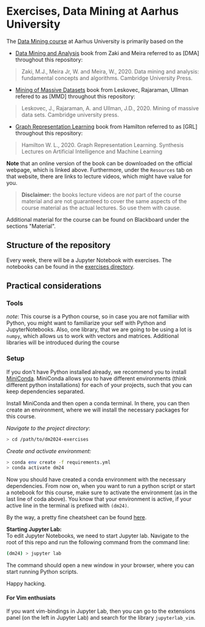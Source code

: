 # Exercises, Data Mining at Aarhus University
The [Data Mining course](https://kursuskatalog.au.dk/da/course/118146/Data-Mining) 
at Aarhus University is primarily based on the 

* [Data Mining and Analysis](https://dataminingbook.info/book_html/) book from Zaki and Meira referred to as [DMA] throughout this repository:

> Zaki, M.J., Meira Jr, W. and Meira, W., 2020. 
> Data mining and analysis: fundamental concepts 
> and algorithms. Cambridge University Press.

* [Mining of Massive Datasets](http://www.mmds.org/) book from Leskovec, Rajaraman, Ullman
refered to as [MMD] throughout this repository:

> Leskovec, J., Rajaraman, A. and Ullman, J.D., 2020. 
> Mining of massive data sets. Cambridge university press.

* [Graph Representation Learning](https://www.cs.mcgill.ca/~wlh/grl_book/) book from Hamilton referred to as [GRL] throughout this repository:

> Hamilton W. L., 2020. 
> Graph Representation Learning. 
> Synthesis Lectures on Artificial Intelligence and Machine Learning


**Note** that an online version of the book can be downloaded on the official
webpage, which is linked above. Furthermore, under the `Resources` tab on that
website, there are links to lecture videos, which might have value for you. 

> **Disclaimer:** the books lecture videos are _not_ part of the course material and
> are not guaranteed to cover the same aspects of the course material as the
> actual lectures. So use them with cause.

Additional material for the course can be found on Blackboard under the sections "Material".

## Structure of the repository
Every week, there will be a Jupyter Notebook with exercises. The notebooks can be found
in the [exercises directory](./exercises). 

## Practical considerations 
### Tools
_note_: This course is a Python course, so in case you are not familiar with
Python, you might want to familiarize your self with Python and
JupyterNotebooks. Also, one library, that we are going to be using a lot is
`numpy`, which allows us to work with vectors and matrices. Additional libraries will be introduced during the course

### Setup
If you don't have Python installed already, we recommend you to install 
[MiniConda](https://docs.conda.io/en/latest/miniconda.html). MiniConda allows
you to have different environments (think different python installations) for
each of your projects, such that you can keep dependencies separated.

Install MiniConda and then open a conda terminal. In there, you can then create
an environment, where we will install the necessary packages for this course.

_Navigate to the project directory_:
```bash
> cd /path/to/dm2024-exercises
```

_Create and activate environment:_  
```bash
> conda env create -f requirements.yml
> conda activate dm24
``` 

Now you should have created a conda environment with the necessary
dependencies.  From now on, when you want to run a python script or start a
notebook for this course, make sure to activate the environment (as in the last
line of coda above).  You know that your environment is active, if your active
line in the terminal is prefixed with `(dm24)`.

By the way, a pretty fine cheatsheet can be found 
[here](https://docs.conda.io/projects/conda/en/4.6.0/_downloads/52a95608c49671267e40c689e0bc00ca/conda-cheatsheet.pdf).

**Starting Jupyter Lab:**  
To edit Jupyter Notebooks, we need to start Jupyter lab. 
Navigate to the root of this repo and run the
following command from the command line:

```bash
(dm24) > jupyter lab
```

The command should open a new window in your browser, where you can start running
Python scripts.

Happy hacking. 

#### For Vim enthusiats
If you want vim-bindings in Jupyter Lab, then you can go to the extensions panel (on the left in
Jupyter Lab) and search for the library `jupyterlab_vim`.

